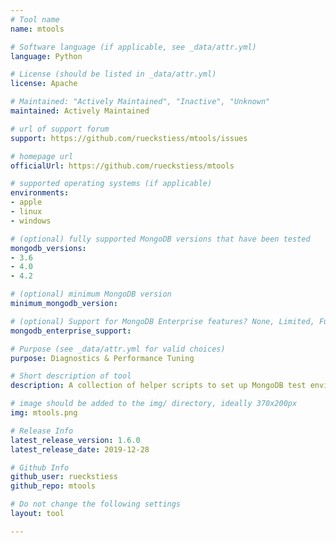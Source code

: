```yaml
---
# Tool name
name: mtools

# Software language (if applicable, see _data/attr.yml)
language: Python

# License (should be listed in _data/attr.yml)
license: Apache

# Maintained: "Actively Maintained", "Inactive", "Unknown"
maintained: Actively Maintained

# url of support forum
support: https://github.com/rueckstiess/mtools/issues

# homepage url
officialUrl: https://github.com/rueckstiess/mtools

# supported operating systems (if applicable)
environments:
- apple
- linux
- windows

# (optional) fully supported MongoDB versions that have been tested
mongodb_versions:
- 3.6
- 4.0
- 4.2

# (optional) minimum MongoDB version
minimum_mongodb_version:

# (optional) Support for MongoDB Enterprise features? None, Limited, Full
mongodb_enterprise_support: 

# Purpose (see _data/attr.yml for valid choices)
purpose: Diagnostics & Performance Tuning

# Short description of tool
description: A collection of helper scripts to set up MongoDB test environments and parse MongoDB log files.

# image should be added to the img/ directory, ideally 370x200px
img: mtools.png

# Release Info
latest_release_version: 1.6.0
latest_release_date: 2019-12-28

# Github Info
github_user: rueckstiess
github_repo: mtools

# Do not change the following settings
layout: tool

---
```


